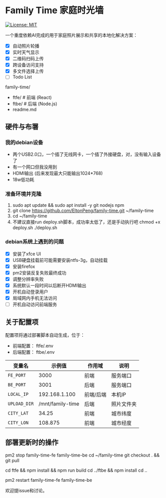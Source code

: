 # Family Time 家庭时光墙

[![License: MIT](https://img.shields.io/badge/License-MIT-yellow.svg)](https://opensource.org/licenses/MIT)

一个重度依赖AI完成的用于家庭照片展示和共享的本地化解决方案：
- [x] 自动照片轮播
- [x] 实时天气显示
- [x] 二维码扫码上传
- [x] 跨设备访问支持
- [x] 多文件选择上传
- [ ] Todo List

family-time/
- ftfe/    # 前端 (React)
- ftbe/    # 后端 (Node.js)
- readme.md

## 硬件与布署
### 我的debian设备
- 两个USB2.0口，一个插了无线网卡，一个插了外接硬盘，对，没有输入设备了
- 有一个网口但我没用到
- HDMI输出 (后来发现最大只能输出1024*768)
- 18w低功耗

### 准备环境并克隆
1. sudo apt update && sudo apt install -y git nodejs npm
2. git clone https://github.com/EltonPeng/family-time.git ~/family-time
3. cd ~/family-time
4. 不建议直接run deploy.sh脚本，成功率太低了，还是手动执行吧
chmod +x deploy.sh
./deploy.sh

### debian系统上遇到的问题
- [x] 安装了xfce UI
- [x] USB硬盘挂载前可能需要安装ntfs-3g，自动挂载
- [x] 安装firefox
- [x] pm2安装反复失败最终成功
- [x] 调整分辨率失败
- [x] 系统默认一段时间以后断开HDMI输出
- [x] 开机自动登录用户
- [x] 局域网内手机无法访问
- [ ] 开机自动访问前端服务

## 关于配置项
配置项将通过部署脚本自动生成，位于：
- 前端配置： ftfe/.env
- 后端配置： ftbe/.env

| 变量名 | 示例值 | 作用域 | 说明 |
|--------|--------|--------|--------|
| `FE_PORT` | 3000 | 前端 | 服务端口 |
| `BE_PORT` | 3001 | 后端 | 服务端口 |
| `LOCAL_IP` | 192.168.1.100 | 前端/后端 | 本机IP |
| `UPLOAD_DIR` | /mnt/family-time | 后端 | 照片文件夹 |
| `CITY_LAT` | 34.25 | 前端 | 城市纬度 |
| `CITY_LON` | 108.875 | 前端 | 城市经度 |

## 部署更新时的操作
pm2 stop family-time-fe family-time-be
cd ~/family-time
git checkout . && git pull

cd ftfe && npm install && npm run build
cd ../ftbe && npm install
cd ..

pm2 restart family-time-fe family-time-be

欢迎提issue和讨论。
